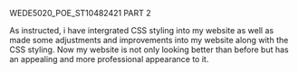 WEDE5020_POE_ST10482421 PART 2

As instructed, i have intergrated CSS styling into my website as well as made some adjustments and improvements into my website along with
the CSS styling. Now my website is not only looking better than before but has an appealing and more professional appearance to it.
